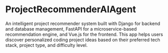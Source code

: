 # ProjectRecommenderAIAgent
An intelligent project recommender system built with Django for backend and database management, FastAPI for a microservice-based recommendation engine, and Vue.js for the frontend. This app helps users discover personalized coding project ideas based on their preferred tech stack, project type, and difficulty level.
